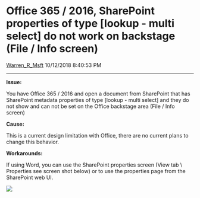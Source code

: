 <div id="page">

# Office 365 / 2016, SharePoint properties of type \[lookup - multi select\] do not work on backstage (File / Info screen)

[Warren\_R\_Msft](https://social.msdn.microsoft.com/profile/Warren_R_Msft)
10/12/2018 8:40:53 PM

-----

<div id="content">

**Issue:**

You have Office 365 / 2016 and open a document from SharePoint that has
SharePoint metadata properties of type \[lookup - multi select\] and
they do not show and can not be set on the Office backstage area (File /
Info screen)

**Cause:**

This is a current design limitation with Office, there are no current
plans to change this behavior.

**Workarounds:**

If using Word, you can use the SharePoint properties screen (View tab \\
Properties see screen shot below) or to use the properties page from the
SharePoint web
UI.

[![](https://msdnshared.blob.core.windows.net/media/2018/10/pic-248x300.png)](https://msdnshared.blob.core.windows.net/media/2018/10/pic.png)

</div>

</div>
